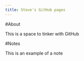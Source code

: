 ```yaml
---
title: Steve's GitHub pages
---
```


#About

This is a space to tinker with GitHub

#Notes

This is an example of a note
